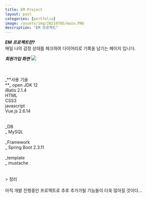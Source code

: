 ```yaml
---
title: EM Project
layout: post
categories: [portfolio]
image: /assets/img/20210705/main.PNG
description: "EM 프로젝트"
---
```


_**EM 프로젝트란?<br>**_
매일 나의 감정 상태를 체크하여 다이어리로 기록을 남기는 페이지 입니다. 

_**회원가입 화면**_
<img src="/showRoom/assets/img/20211118/1.PNG"> 

<br>
<br>
_**사용 기술<br>**_
open JDK 12<br>
iBatis 2.1.4<br>
HTML<br>
CSS3<br>
javascript<br>
Vue.js 2.6.14<br>
<br>
<br>
_DB<br>_
MySQL
<br>
<br>
_Framework<br>_
Spring Boot 2.3.11
<br>
<br>
_template<br>_
mustache<br>
<br>
<br>
> 정리<br><br>
아직 개발 진행중인 프로젝트로 추후 추가가될 기능들이 더욱 많아질 것이다...  


 
